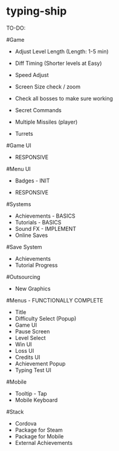 # typing-ship

TO-DO:

#Game
- Adjust Level Length (Length: 1-5 min)
- Diff Timing (Shorter levels at Easy)
- Speed Adjust
- Screen Size check / zoom

- Check all bosses to make sure working
- Secret Commands

- Multiple Missiles (player)
- Turrets

#Game UI
- RESPONSIVE

#Menu UI
- Badges - INIT
 
- RESPONSIVE

#Systems
- Achievements - BASICS
- Tutorials - BASICS
- Sound FX - IMPLEMENT
- Online Saves



#Save System
- Achievements
- Tutorial Progress

#Outsourcing
- New Graphics

#Menus - FUNCTIONALLY COMPLETE
- Title
- Difficulty Select (Popup)
- Game UI
- Pause Screen
- Level Select
- Win UI
- Loss UI
- Credits UI
- Achievement Popup
- Typing Test UI


#Mobile
- Tooltip - Tap
- Mobile Keyboard

#Stack
- Cordova
- Package for Steam
- Package for Mobile
- External Achievements